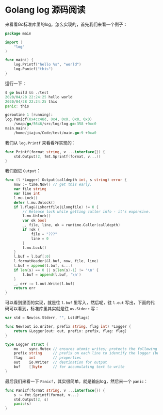 # Golang log 源码阅读

来看看Go标准库里的log，怎么实现的，首先我们来看一个例子：

```go
package main

import (
	"log"
)

func main() {
	log.Printf("hello %s", "world")
	log.Panicf("this")
}
```

运行一下：

```go
$ go build && ./test
2020/04/28 22:24:25 hello world
2020/04/28 22:24:25 this
panic: this

goroutine 1 [running]:
log.Panicf(0x4cc48d, 0x4, 0x0, 0x0, 0x0)
	/snap/go/5646/src/log/log.go:358 +0xc0
main.main()
	/home/jiajun/Code/test/main.go:9 +0xa0
```

我们从 `log.Printf` 来看看咋实现的：

```go
func Printf(format string, v ...interface{}) {
	std.Output(2, fmt.Sprintf(format, v...))
}
```

我们跟进 `Output`：

```go
func (l *Logger) Output(calldepth int, s string) error {
	now := time.Now() // get this early.
	var file string
	var line int
	l.mu.Lock()
	defer l.mu.Unlock()
	if l.flag&(Lshortfile|Llongfile) != 0 {
		// Release lock while getting caller info - it's expensive.
		l.mu.Unlock()
		var ok bool
		_, file, line, ok = runtime.Caller(calldepth)
		if !ok {
			file = "???"
			line = 0
		}
		l.mu.Lock()
	}
	l.buf = l.buf[:0]
	l.formatHeader(&l.buf, now, file, line)
	l.buf = append(l.buf, s...)
	if len(s) == 0 || s[len(s)-1] != '\n' {
		l.buf = append(l.buf, '\n')
	}
	_, err := l.out.Write(l.buf)
	return err
}
```

可以看到里面的实现，就是往 `l.buf` 里写入，然后呢，往 `l.out` 写出，下面的代码可以看到，标准库里其实就是往
`os.Stderr` 写：

```go
var std = New(os.Stderr, "", LstdFlags)

func New(out io.Writer, prefix string, flag int) *Logger {
	return &Logger{out: out, prefix: prefix, flag: flag}
}

type Logger struct {
	mu     sync.Mutex // ensures atomic writes; protects the following fields
	prefix string     // prefix on each line to identify the logger (but see Lmsgprefix)
	flag   int        // properties
	out    io.Writer  // destination for output
	buf    []byte     // for accumulating text to write
}
```

最后我们来看一下 `Panicf`，其实很简单，就是输出log，然后来一个 `panic`：

```go
func Panicf(format string, v ...interface{}) {
	s := fmt.Sprintf(format, v...)
	std.Output(2, s)
	panic(s)
}
```
